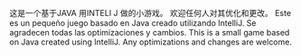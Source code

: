 这是一个基于JAVA 用INTELI J 做的小游戏。 欢迎任何人对其优化和更改。
Este es un pequeño juego basado en Java creado utilizando IntelliJ. Se agradecen todas las optimizaciones y cambios.
This is a small game based on Java created using IntelliJ. Any optimizations and changes are welcome.
